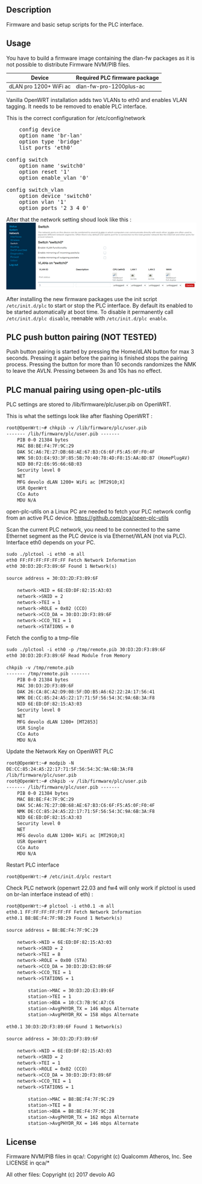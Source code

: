 ## Description

Firmware and basic setup scripts for the PLC interface.

## Usage
You have to build a firmware image containing the dlan-fw packages as it is not possible to distribute 
Firmware NVM/PIB files.

Device | Required PLC firmware package
---|---
dLAN pro 1200+ WiFi ac|dlan-fw-pro-1200plus-ac

Vanilla OpenWRT installation adds two VLANs to eth0 and enables VLAN tagging.
It needs to be removed to enable PLC interface.

This is the correct configuration for /etc/config/network 
<pre>
	config device
	option name 'br-lan'
	option type 'bridge'
	list ports 'eth0'

config switch
	option name 'switch0'
	option reset '1'
	option enable_vlan '0'

config switch_vlan
	option device 'switch0'
	option vlan '1'
	option ports '2 3 4 0'
</pre>

After that the network setting shoud look like this :
![Luci view of all ports being untagged in VLAN 1](img/switch.png)

After installing the new firmware packages use the init script ```/etc/init.d/plc``` to
start or stop the PLC interface. By default its enabled to be started automatically
at boot time. To disable it permanently call ```/etc/init.d/plc disable```,
reenable with ```/etc/init.d/plc enable```.

## PLC push button pairing (NOT TESTED)
Push button pairing is started by pressing the Home/dLAN button for max 3 seconds.
Pressing it again before the pairing is finished stops the pairing process.
Pressing the button for more than 10 seconds randomizes the NMK to leave the AVLN.
Pressing between 3s and 10s has no effect.

## PLC manual pairing using open-plc-utils

PLC settings are stored to /lib/firmware/plc/user.pib on OpenWRT.

This is what the settings look like after flashing OpenWRT :
```
root@OpenWrt:~# chkpib -v /lib/firmware/plc/user.pib
------- /lib/firmware/plc/user.pib -------
	PIB 0-0 21384 bytes
	MAC B8:BE:F4:7F:9C:29
	DAK 5C:A6:7E:27:DB:68:AE:67:B3:C6:6F:F5:A5:0F:F0:4F
	NMK 50:D3:E4:93:3F:85:5B:70:40:78:4D:F8:15:AA:8D:B7 (HomePlugAV)
	NID B0:F2:E6:95:66:6B:03
	Security level 0
	NET 
	MFG devolo dLAN 1200+ WiFi ac [MT2910;X]
	USR OpenWrt
	CCo Auto
	MDU N/A
```

open-plc-utils on a Linux PC are needed to fetch your PLC network config from an active PLC device.
https://github.com/qca/open-plc-utils

Scan the current PLC network, you need to be connected to the same Ethernet segment as the PLC device is via Ethernet/WLAN (not via PLC).
Interface eth0 depends on your PC.
```
sudo ./plctool -i eth0 -m all
eth0 FF:FF:FF:FF:FF:FF Fetch Network Information
eth0 30:D3:2D:F3:89:6F Found 1 Network(s)

source address = 30:D3:2D:F3:89:6F

	network->NID = 6E:ED:DF:82:15:A3:03
	network->SNID = 2
	network->TEI = 1
	network->ROLE = 0x02 (CCO)
	network->CCO_DA = 30:D3:2D:F3:89:6F
	network->CCO_TEI = 1
	network->STATIONS = 0
```

Fetch the config to a tmp-file
```
sudo ./plctool -i eth0 -p /tmp/remote.pib 30:D3:2D:F3:89:6F
eth0 30:D3:2D:F3:89:6F Read Module from Memory

chkpib -v /tmp/remote.pib
------- /tmp/remote.pib -------
	PIB 0-0 21384 bytes
	MAC 30:D3:2D:F3:89:6F
	DAK 26:CA:8C:A2:D9:08:5F:DD:B5:A6:62:22:2A:17:56:41
	NMK DE:CC:85:24:A5:22:17:71:5F:56:54:3C:9A:6B:3A:F8
	NID 6E:ED:DF:82:15:A3:03
	Security level 0
	NET 
	MFG devolo dLAN 1200+ [MT2853]
	USR Single
	CCo Auto
	MDU N/A
```

Update the Network Key on OpenWRT PLC
```
root@OpenWrt:~# modpib -N DE:CC:85:24:A5:22:17:71:5F:56:54:3C:9A:6B:3A:F8 /lib/firmware/plc/user.pib
root@OpenWrt:~# chkpib -v /lib/firmware/plc/user.pib
------- /lib/firmware/plc/user.pib -------
	PIB 0-0 21384 bytes
	MAC B8:BE:F4:7F:9C:29
	DAK 5C:A6:7E:27:DB:68:AE:67:B3:C6:6F:F5:A5:0F:F0:4F
	NMK DE:CC:85:24:A5:22:17:71:5F:56:54:3C:9A:6B:3A:F8
	NID 6E:ED:DF:82:15:A3:03
	Security level 0
	NET 
	MFG devolo dLAN 1200+ WiFi ac [MT2910;X]
	USR OpenWrt
	CCo Auto
	MDU N/A
```

Restart PLC interface
```
root@OpenWrt:~# /etc/init.d/plc restart
```

Check PLC network (openwrt 22.03 and fw4 will only work if plctool is used on br-lan interface instead of eth) :

```
root@OpenWrt:~# plctool -i eth0.1 -m all 
eth0.1 FF:FF:FF:FF:FF:FF Fetch Network Information
eth0.1 B8:BE:F4:7F:9B:29 Found 1 Network(s)

source address = B8:BE:F4:7F:9C:29

	network->NID = 6E:ED:DF:82:15:A3:03
	network->SNID = 2
	network->TEI = 8
	network->ROLE = 0x00 (STA)
	network->CCO_DA = 30:D3:2D:E3:89:6F
	network->CCO_TEI = 1
	network->STATIONS = 1

		station->MAC = 30:D3:2D:E3:89:6F
		station->TEI = 1
		station->BDA = 10:C3:7B:9C:A7:C6
		station->AvgPHYDR_TX = 146 mbps Alternate
		station->AvgPHYDR_RX = 158 mbps Alternate

eth0.1 30:D3:2D:F3:89:6F Found 1 Network(s)

source address = 30:D3:2D:F3:89:6F

	network->NID = 6E:ED:DF:82:15:A3:03
	network->SNID = 2
	network->TEI = 1
	network->ROLE = 0x02 (CCO)
	network->CCO_DA = 30:D3:2D:F3:89:6F
	network->CCO_TEI = 1
	network->STATIONS = 1

		station->MAC = B8:BE:F4:7F:9C:29
		station->TEI = 8
		station->BDA = B8:BE:F4:7F:9C:28
		station->AvgPHYDR_TX = 162 mbps Alternate
		station->AvgPHYDR_RX = 146 mbps Alternate
```

## License

Firmware NVM/PIB files in qca/:
Copyright (c) Qualcomm Atheros, Inc.
See LICENSE in qca/*

All other files:
Copyright (c) 2017 devolo AG
